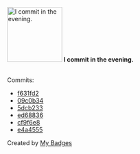<img src="https://github.com/my-badges/my-badges/blob/master/src/all-badges/time-of-commit/evening-commits.png?raw=true" alt="I commit in the evening." title="I commit in the evening." width="128">
<strong>I commit in the evening.</strong>
<br><br>

Commits:

- <a href="https://github.com/expr-lang/expr/commit/f631fd2c26c46dd10b9e3d494dfa703a4a6d7b1f">f631fd2</a>
- <a href="https://github.com/expr-lang/expr/commit/09c0b343284ec523131e39ddebcd6c85c3db444b">09c0b34</a>
- <a href="https://github.com/expr-lang/expr/commit/5dcb233566c0c28a5059b968e013b602ffc29696">5dcb233</a>
- <a href="https://github.com/expr-lang/expr/commit/ed688360999a89ddbc50752a3524d08c6d490a9c">ed68836</a>
- <a href="https://github.com/expr-lang/expr/commit/cf9f6e864ca3a20b70832f532f59ad3cee6bb6b8">cf9f6e8</a>
- <a href="https://github.com/expr-lang/expr/commit/e4a455598673b33386db37686a314ec29da6d255">e4a4555</a>


Created by <a href="https://github.com/my-badges/my-badges">My Badges</a>